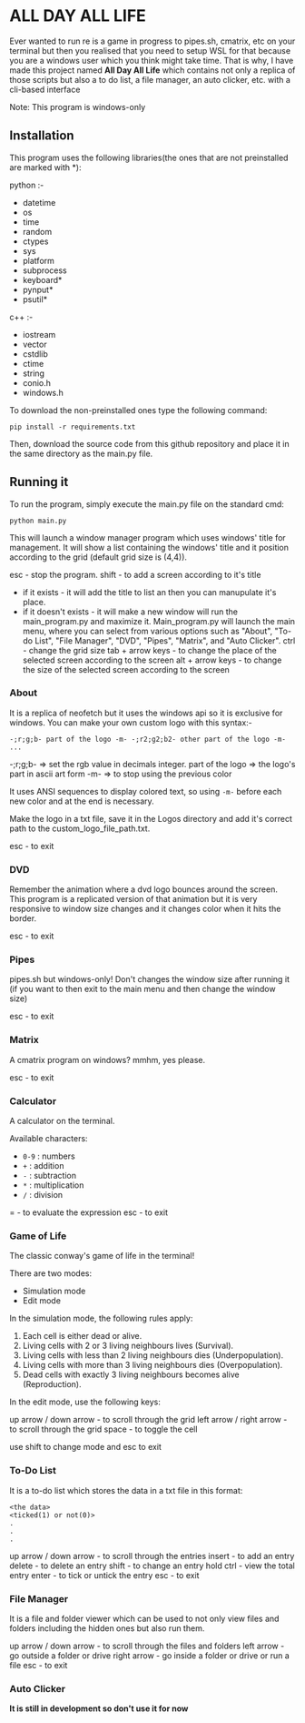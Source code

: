 # ALL DAY ALL LIFE
Ever wanted to run re is a game in progress to pipes.sh, cmatrix, etc on your terminal but then you realised that you need to setup WSL for that because you are a windows user which you think might take time. That is why, I have made this project named **All Day All Life** which contains not only a replica of those scripts but also a to do list, a file manager, an auto clicker, etc. with a cli-based interface

Note: This program is windows-only

## Installation
This program uses the following libraries(the ones that are not preinstalled are marked with *):

python :-

- datetime
- os
- time
- random
- ctypes
- sys
- platform
- subprocess
- keyboard*
- pynput*
- psutil*

c++ :-

- iostream
- vector
- cstdlib
- ctime
- string
- conio.h
- windows.h

To download the non-preinstalled ones type the following command:

```pip install -r requirements.txt```


Then, download the source code from this github repository and place it in the same directory as the main.py file.

## Running it
To run the program, simply execute the main.py file on the standard cmd:

```python main.py```

This will launch a window manager program which uses windows' title for management.
It will show a list containing the windows' title and it position according to the grid (default grid size is (4,4)).

esc - stop the program.
shift - to add a screen according to it's title
- if it exists - it will add the title to list an then you can manupulate it's place.
- if it doesn't exists - it will make a new window will run the main_program.py and maximize it.
Main_program.py will launch the main menu, where you can select from various options such as "About", "To-do List",  "File Manager", "DVD", "Pipes", "Matrix", and "Auto Clicker".
ctrl - change the grid size
tab + arrow keys - to change the place of the selected screen according to the screen
alt + arrow keys - to change the size of the selected screen according to the screen

### About
It is a replica of neofetch but it uses the windows api so it is exclusive for windows.
You can make your own custom logo with this syntax:-

```-;r;g;b- part of the logo -m- -;r2;g2;b2- other part of the logo -m- ...```

-;r;g;b- => set the rgb value in decimals integer.
part of the logo => the logo's part in ascii art form
-m- => to stop using the previous color

It uses ANSI sequences to display colored text, so using ```-m-``` before each new color and at the end is necessary.

Make the logo in a txt file, save it in the Logos directory and add it's correct path to the custom_logo_file_path.txt.

esc - to exit

### DVD
Remember the animation where a dvd logo bounces around the screen. This program is a replicated version of that animation but it is very responsive to window size changes and it changes color when it hits the border.

esc - to exit

### Pipes
pipes.sh but windows-only!
Don't changes the window size after running it (if you want to then exit to the main menu and then change the window size)

esc - to exit

### Matrix
A cmatrix program on windows? mmhm, yes please.

esc - to exit
### Calculator
A calculator on the terminal.

Available characters:
- ```0-9``` : numbers
- ```+``` : addition
- ```-``` : subtraction
- ```*``` : multiplication
- ```/``` : division

= - to evaluate the expression
esc - to exit

### Game of Life
The classic conway's game of life in the terminal!

There are two modes:
- Simulation mode
- Edit mode

In the simulation mode, the following rules apply:

1. Each cell is either dead or alive.
2. Living cells with 2 or 3 living neighbours lives (Survival).
3. Living cells with less than 2 living neighbours dies (Underpopulation).
4. Living cells with more than 3 living neighbours dies (Overpopulation).
5. Dead cells with exactly 3 living neighbours becomes alive  (Reproduction).

In the edit mode, use the following keys:

up arrow / down arrow - to scroll through the grid
left arrow / right arrow - to scroll through the grid
space - to toggle the cell

use shift to change mode and esc to exit

### To-Do List
It is a to-do list which stores the data in a txt file in this format:

```
<the data>
<ticked(1) or not(0)>
.
.
.
```

up arrow / down arrow - to scroll through the entries
insert - to add an entry
delete - to delete an entry
shift - to change an entry
hold ctrl - view the total entry
enter - to tick or untick the entry
esc - to exit

### File Manager
It is a file and folder viewer which can be used to not only view files and folders including the hidden ones but also run them.

up arrow / down arrow - to scroll through the files and folders
left arrow - go outside a folder or drive
right arrow - go inside a folder or drive or run a file
esc - to exit

### Auto Clicker
**It is still in development so don't use it for now**
